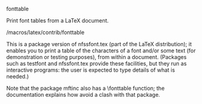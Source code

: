 fonttable

Print font tables from a LaTeX document.

/macros/latex/contrib/fonttable
	
This is a package version of nfssfont.tex (part of the LaTeX distribution); it enables you to print a table of the characters of a font and/or some text (for demonstration or testing purposes), from within a document. (Packages such as testfont and nfssfont.tex provide these facilities, but they run as interactive programs: the user is expected to type details of what is needed.)

Note that the package mftinc also has a \fonttable function; the documentation explains how avoid a clash with that package.
